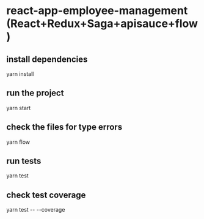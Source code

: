 # react-app-employee-management (React+Redux+Saga+apisauce+flow)

## install dependencies
yarn install

## run the project
yarn start

## check the files for type errors
yarn flow

## run tests
yarn test

## check test coverage
yarn test -- --coverage
